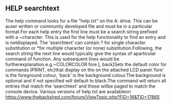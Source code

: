 ## HELP searchtext

The help command looks for a file “help.txt” on the A: drive. This can be auser written or community developed file and must be in a particular format.For each help entry the first line must be a search string prefixed with a ~character. This is used for the help functionality to find an entry and is notdisplayed. The ‘searchtext’ can contain ? for single character substitution or *for multiple character (or none) substitution.Following, the search string the next line would typically give the syntax of aparticular command of function. Any subsequent lines would be furtherexplanation.e.g.~COLORCOLOR fore [, back]Sets the default color for commands (PRINT, etc)that display on the on the attached LCD panel.'fore' is the foreground colour, 'back' is the background colour.The background is optional and if not specified will default to black.The command will return all entries that match the ‘searchtext’ and these willbe paged to match the console device. Various versions of help.txt are availableon https://www.thebackshed.com/forum/ViewTopic.php?FID=16&TID=17865